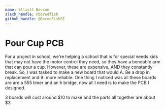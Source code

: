```yaml
---
name: Elliott Benson
slack_handle: @boredfish
github_handle: @BoredFishRE
---
```


# Pour Cup PCB

For a project in school, we're helping a school that is for special needs kids that may not have the motor control they need, so they have a bendable arm that can pour a cup. However, these are expensive, AND they constantly break. So, I was tasked to make a new board that would A. Be a drop in replacement and B. more reliable. One thing I noticed was all these boards are are a 555 timer and an h bridge, now all I need is to make the PCB I designed.

3 boards will cost around $10 to make and the parts all together are about $3.
